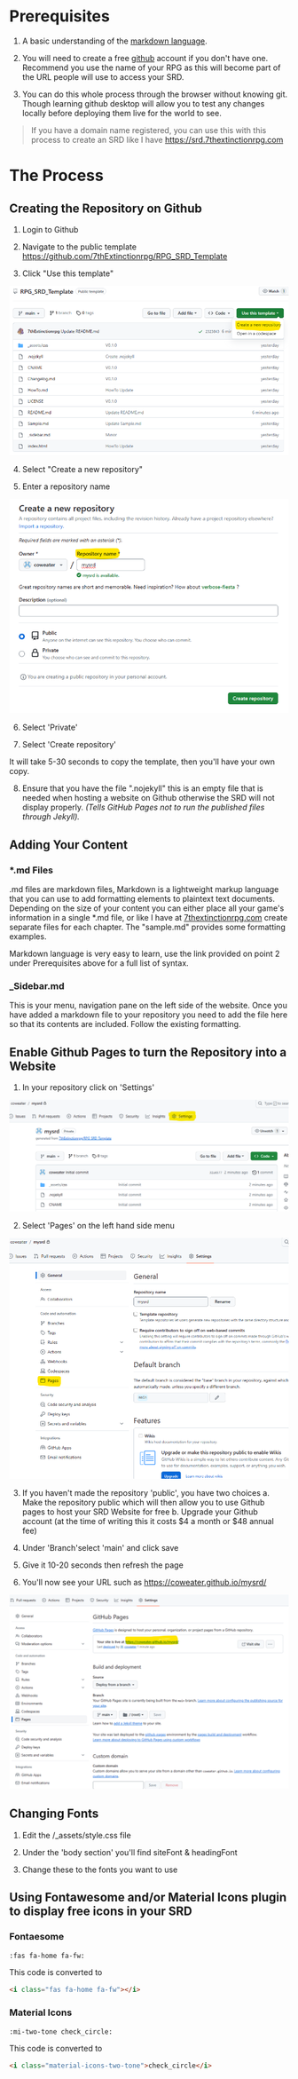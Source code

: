 # Prerequisites

1. A basic understanding of the [markdown language](https://www.markdownguide.org/basic-syntax/).

2. You will need to create a free [github](https://github.com/) account if you don't have one. Recommend you use the name of your RPG as this will become part of the URL people will use to access your SRD. 

3. You can do this whole process through the browser without knowing git. Though  learning github desktop will allow you to test any changes locally before deploying them live for the world to see.

> If you have a domain name registered, you can use this with this process to create an SRD like I have https://srd.7thextinctionrpg.com

# The Process

## Creating the Repository on Github

1. Login to Github

2. Navigate to the public template https://github.com/7thExtinctionrpg/RPG_SRD_Template

3. Click "Use this template"

![Step3](/_media/Step3.png)

4. Select "Create a new repository"

5. Enter a repository name

![Step5](/_media/Step5.png)

6. Select 'Private' 

7. Select 'Create repository'

It will take 5-30 seconds to copy the template, then you'll have your own copy.

8. Ensure that you have the file ".nojekyll" this is an empty file that is needed when hosting a website on Github otherwise the SRD will not display properly. *(Tells GitHub Pages not to run the published files through Jekyll).*


## Adding Your Content

### *.md Files

.md files are markdown files, Markdown is a lightweight markup language that you can use to add formatting elements to plaintext text documents. Depending on the size of your content you can either place all your game's information in a single *.md file, or like I have at [7thextinctionrpg.com](https://srd.7thextinctionrpg.com) create separate files for each chapter. The "sample.md" provides some formatting examples. 

Markdown language is very easy to learn, use the link provided on point 2 under Prerequisites above for a full list of syntax. 

### _Sidebar.md

This is your menu, navigation pane on the left side of the website. Once you have added a markdown file to your repository you need to add the file here so that its contents are included. Follow the existing formatting.


## Enable Github Pages to turn the Repository into a Website

1. In your repository click on 'Settings'

![Website-Step1](/_media/Website-Step1.png)

2. Select 'Pages' on the left hand side menu

![Website-Step2](/_media/Website-Step2.png)

3. If you haven't made the repository 'public', you have two choices
    a. Make the repository public which will then allow you to use Github pages to host your SRD Website for free
    b. Upgrade your Github account (at the time of writing this it costs $4 a month or $48 annual fee)

4. Under 'Branch'select 'main' and click save

5. Give it 10-20 seconds then refresh the page

6. You'll now see your URL such as https://coweater.github.io/mysrd/

![Website-Step6](/_media/Website-Step6.png)


## Changing Fonts

1. Edit the /_assets/style.css file 

2. Under the 'body section' you'll find siteFont & headingFont

3. Change these to the fonts you want to use


## Using Fontawesome and/or Material Icons plugin to display free icons in your SRD

### Fontaesome

```markup
:fas fa-home fa-fw:
```

This code is converted to 

```html
<i class="fas fa-home fa-fw"></i>
```

### Material Icons

```markup
:mi-two-tone check_circle:
```

This code is converted to

```html
<i class="material-icons-two-tone">check_circle</i>
```